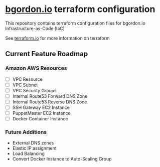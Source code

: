 # [bgordon.io](http://bgordon.io) terraform configuration
This repository contains terraform configuration files for bgordon.io Infrastructure-as-Code (IaC)

See [terraform.io](http://terraform.io) for more information on terraform

## Current Feature Roadmap

### Amazon AWS Resources
 - [ ] VPC Resource
 - [ ] VPC Subnet
 - [ ] VPC Security Groups
 - [ ] Internal Route53 Forward DNS Zone
 - [ ] Internal Route53 Reverse DNS Zone
 - [ ] SSH Gateway EC2 Instance
 - [ ] PuppetMaster EC2 Instance
 - [ ] Docker Container Instance

 ### Future Additions
 - External DNS zones
 - Elastic IP assignment
 - Load Balancing
 - Convert Docker Instance to Auto-Scaling Group
